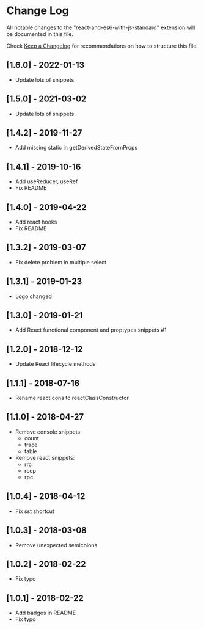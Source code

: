 # Change Log

All notable changes to the "react-and-es6-with-js-standard" extension will be documented in this file.

Check [Keep a Changelog](http://keepachangelog.com/) for recommendations on how to structure this file.

## [1.6.0] - 2022-01-13

- Update lots of snippets

## [1.5.0] - 2021-03-02

- Update lots of snippets

## [1.4.2] - 2019-11-27

- Add missing static in getDerivedStateFromProps

## [1.4.1] - 2019-10-16

- Add useReducer, useRef
- Fix README

## [1.4.0] - 2019-04-22

- Add react hooks
- Fix README

## [1.3.2] - 2019-03-07

- Fix delete problem in multiple select

## [1.3.1] - 2019-01-23

- Logo changed

## [1.3.0] - 2019-01-21

- Add React functional component and proptypes snippets #1

## [1.2.0] - 2018-12-12

- Update React lifecycle methods

## [1.1.1] - 2018-07-16

- Rename react cons to reactClassConstructor

## [1.1.0] - 2018-04-27

- Remove console snippets:
  - count
  - trace
  - table
- Remove react snippets:
  - rrc
  - rccp
  - rpc

## [1.0.4] - 2018-04-12

- Fix sst shortcut

## [1.0.3] - 2018-03-08

- Remove unexpected semicolons

## [1.0.2] - 2018-02-22

- Fix typo

## [1.0.1] - 2018-02-22

- Add badges in README
- Fix typo
